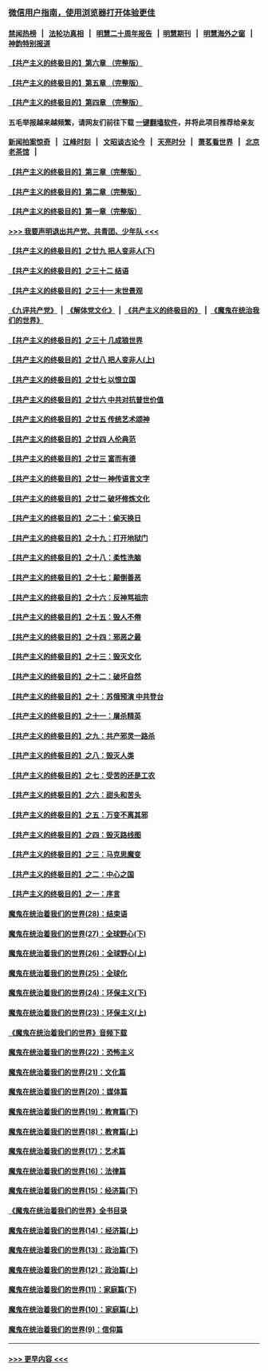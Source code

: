 ### [微信用户指南，使用浏览器打开体验更佳](https://github.com/gfw-breaker/banned-news1/blob/master/indexes/wechat-guide.md?t=0)
#### [禁闻热榜](热点新闻.md?t=0)  &nbsp;&nbsp;|&nbsp;&nbsp; [法轮功真相](https://github.com/gfw-breaker/truth/blob/master/README.md?t=0) &nbsp;&nbsp;|&nbsp;&nbsp; [明慧二十周年报告](https://github.com/gfw-breaker/mh-reports/blob/master/README.md?t=0) &nbsp;&nbsp;|&nbsp;&nbsp;[明慧期刊](https://github.com/gfw-breaker/mh-qikan) &nbsp;&nbsp;|&nbsp;&nbsp; [明慧海外之窗](https://github.com/gfw-breaker/mh-news/blob/master/README.md?t=0) &nbsp;&nbsp;|&nbsp;&nbsp; [神韵特别报道](https://github.com/gfw-breaker/mh-news/blob/master/shenyun.md?t=0)
#### [【共产主义的终极目的】第六章 （完整版）](../pages/nsc422/n11428913.md?t=02051844) 
#### [【共产主义的终极目的】第五章 （完整版）](../pages/nsc422/n11428912.md?t=02051844) 
#### [【共产主义的终极目的】第四章 （完整版）](../pages/nsc422/n11428907.md?t=02051844) 
#### 五毛举报越来越频繁，请网友们前往下载 [一键翻墙软件](https://github.com/gfw-breaker/ssr-accounts)，并将此项目推荐给亲友
#### [新闻拍案惊奇](https://github.com/gfw-breaker/banned-news1/blob/master/pages/link4.md) &nbsp;&nbsp;|&nbsp;&nbsp; [江峰时刻](https://github.com/gfw-breaker/banned-news1/blob/master/pages/link4.md) &nbsp;&nbsp;|&nbsp;&nbsp; [文昭谈古论今](https://github.com/gfw-breaker/banned-news1/blob/master/pages/link4.md) &nbsp;&nbsp;|&nbsp;&nbsp; [天亮时分](https://github.com/gfw-breaker/banned-news1/blob/master/pages/link4.md) &nbsp;&nbsp;|&nbsp;&nbsp; [萧茗看世界](https://github.com/gfw-breaker/banned-news1/blob/master/pages/link4.md) &nbsp;&nbsp;|&nbsp;&nbsp; [北京老茶馆](https://github.com/gfw-breaker/banned-news1/blob/master/pages/link4.md) &nbsp;&nbsp;|&nbsp;&nbsp; 
#### [【共产主义的终极目的】第三章（完整版）](../pages/nsc422/n11428848.md?t=02051844) 
#### [【共产主义的终极目的】第二章（完整版）](../pages/nsc422/n11428831.md?t=02051844) 
#### [【共产主义的终极目的】第一章（完整版）](../pages/nsc422/n11417651.md?t=02051844) 
#### [>>> 我要声明退出共产党、共青团、少年队 <<<](https://github.com/begood0513/goodnews/blob/master/quit/letter.md) 
#### [【共产主义的终极目的】之廿九 把人变非人(下)](../pages/nsc422/n11344140.md?t=02051844) 
#### [【共产主义的终极目的】之三十二 结语](../pages/nsc422/n11360535.md?t=02051844) 
#### [【共产主义的终极目的】之三十一 末世景观](../pages/nsc422/n11351129.md?t=02051844) 
#### [《九评共产党》](https://github.com/begood0513/9ping.md/blob/master/README.md) &nbsp;|&nbsp; [《解体党文化》](../../../../jtdwh.md/blob/master/README.md)  &nbsp;|&nbsp; [《共产主义的终极目的》](../../../../gczydzjmd.md/blob/master/README.md) &nbsp;|&nbsp; [《魔鬼在统治我们的世界》](../../../../mgztzwmdsj.md/blob/master/README.md) 
#### [【共产主义的终极目的】之三十 几成狼世界](../pages/nsc422/n11348280.md?t=02051844) 
#### [【共产主义的终极目的】之廿八 把人变非人(上)](../pages/nsc422/n11340492.md?t=02051844) 
#### [【共产主义的终极目的】之廿七 以恨立国](../pages/nsc422/n11336944.md?t=02051844) 
#### [【共产主义的终极目的】之廿六 中共对抗普世价值](../pages/nsc422/n11324785.md?t=02051844) 
#### [【共产主义的终极目的】之廿五 传统艺术颂神](../pages/nsc422/n11296396.md?t=02051844) 
#### [【共产主义的终极目的】之廿四 人伦典范](../pages/nsc422/n11296397.md?t=02051844) 
#### [【共产主义的终极目的】之廿三 富而有德](../pages/nsc422/n11283598.md?t=02051844) 
#### [【共产主义的终极目的】之廿一 神传语言文字](../pages/nsc422/n11263265.md?t=02051844) 
#### [【共产主义的终极目的】之廿二 破坏修炼文化](../pages/nsc422/n11245728.md?t=02051844) 
#### [【共产主义的终极目的】之二十：偷天换日](../pages/nsc422/n11238846.md?t=02051844) 
#### [【共产主义的终极目的】之十九：打开地狱门](../pages/nsc422/n11206376.md?t=02051844) 
#### [【共产主义的终极目的】之十八：柔性洗脑](../pages/nsc422/n11199994.md?t=02051844) 
#### [【共产主义的终极目的】之十七：颠倒善恶](../pages/nsc422/n11179782.md?t=02051844) 
#### [【共产主义的终极目的】之十六：反神骂祖宗](../pages/nsc422/n11166798.md?t=02051844) 
#### [【共产主义的终极目的】之十五：毁人不倦](../pages/nsc422/n11166792.md?t=02051844) 
#### [【共产主义的终极目的】之十四：邪恶之最](../pages/nsc422/n11150249.md?t=02051844) 
#### [【共产主义的终极目的】之十三：毁灭文化](../pages/nsc422/n11135227.md?t=02051844) 
#### [【共产主义的终极目的】之十二：破坏自然](../pages/nsc422/n11135214.md?t=02051844) 
#### [【共产主义的终极目的】之十：苏俄预演 中共登台](../pages/nsc422/n11118424.md?t=02051844) 
#### [【共产主义的终极目的】之十一：屠杀精英](../pages/nsc422/n11118442.md?t=02051844) 
#### [【共产主义的终极目的】之九：共产邪灵一路杀](../pages/nsc422/n11114139.md?t=02051844) 
#### [【共产主义的终极目的】之八：毁灭人类](../pages/nsc422/n11108503.md?t=02051844) 
#### [【共产主义的终极目的】之七：受苦的还是工农](../pages/nsc422/n11101809.md?t=02051844) 
#### [【共产主义的终极目的】之六：甜头和苦头](../pages/nsc422/n11096971.md?t=02051844) 
#### [【共产主义的终极目的】之五：万变不离其邪](../pages/nsc422/n11091285.md?t=02051844) 
#### [【共产主义的终极目的】之四：毁灭路线图](../pages/nsc422/n11086284.md?t=02051844) 
#### [【共产主义的终极目的】之三：马克思魔变](../pages/nsc422/n11061941.md?t=02051844) 
#### [【共产主义的终极目的】之二：中心之国](../pages/nsc422/n11047728.md?t=02051844) 
#### [【共产主义的终极目的】之一：序言](../pages/nsc422/n11086077.md?t=02051844) 
#### [魔鬼在统治着我们的世界(28)：结束语](../pages/nsc422/n10936246.md?t=02051844) 
#### [魔鬼在统治着我们的世界(27)：全球野心(下)](../pages/nsc422/n10928319.md?t=02051844) 
#### [魔鬼在统治着我们的世界(26)：全球野心(上)](../pages/nsc422/n10900318.md?t=02051844) 
#### [魔鬼在统治着我们的世界(25)：全球化](../pages/nsc422/n10788205.md?t=02051844) 
#### [魔鬼在统治着我们的世界(24)：环保主义(下)](../pages/nsc422/n10695307.md?t=02051844) 
#### [魔鬼在统治着我们的世界(23)：环保主义(上)](../pages/nsc422/n10688613.md?t=02051844) 
#### [《魔鬼在统治着我们的世界》音频下载](../pages/nsc422/n10635553.md?t=02051844) 
#### [魔鬼在统治着我们的世界(22)：恐怖主义](../pages/nsc422/n10614727.md?t=02051844) 
#### [魔鬼在统治着我们的世界(21)：文化篇](../pages/nsc422/n10597706.md?t=02051844) 
#### [魔鬼在统治着我们的世界(20)：媒体篇](../pages/nsc422/n10586579.md?t=02051844) 
#### [魔鬼在统治着我们的世界(19)：教育篇(下)](../pages/nsc422/n10564808.md?t=02051844) 
#### [魔鬼在统治着我们的世界(18)：教育篇(上)](../pages/nsc422/n10526970.md?t=02051844) 
#### [魔鬼在统治着我们的世界(17)：艺术篇](../pages/nsc422/n10499093.md?t=02051844) 
#### [魔鬼在统治着我们的世界(16)：法律篇](../pages/nsc422/n10485969.md?t=02051844) 
#### [魔鬼在统治着我们的世界(15)：经济篇(下)](../pages/nsc422/n10469975.md?t=02051844) 
#### [《魔鬼在统治着我们的世界》全书目录](../pages/nsc422/n10464261.md?t=02051844) 
#### [魔鬼在统治着我们的世界(14)：经济篇(上)](../pages/nsc422/n10457370.md?t=02051844) 
#### [魔鬼在统治着我们的世界(13)：政治篇(下)](../pages/nsc422/n10448270.md?t=02051844) 
#### [魔鬼在统治着我们的世界(12)：政治篇(上)](../pages/nsc422/n10444576.md?t=02051844) 
#### [魔鬼在统治着我们的世界(11)：家庭篇(下)](../pages/nsc422/n10440961.md?t=02051844) 
#### [魔鬼在统治着我们的世界(10)：家庭篇(上)](../pages/nsc422/n10435448.md?t=02051844) 
#### [魔鬼在统治着我们的世界(9)：信仰篇](../pages/nsc422/n10432159.md?t=02051844) 

----
#### [ >>> 更早内容 <<< ](../indexes/nsc422-earlier.md)
